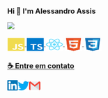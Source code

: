 



### Hi 👋 I'm Alessandro Assis 
 <div>
  <a href="https://github.com/aledev21">
  <img height="180em" src="https://github-readme-stats.vercel.app/api?username=aledev21&show_icons=true&theme=dark&include_all_commits=true&count_private=true"/>

</div>
 
 <div style="display: inline_block"><br>
    <img align="center" alt="Rafa-Js" height="30" width="40" src="https://raw.githubusercontent.com/devicons/devicon/master/icons/javascript/javascript-plain.svg">
  <img align="center" alt="Rafa-Ts" height="30" width="40" src="https://raw.githubusercontent.com/devicons/devicon/master/icons/typescript/typescript-plain.svg">
  <img align="center" alt="Rafa-React" height="30" width="40" src="https://raw.githubusercontent.com/devicons/devicon/master/icons/react/react-original.svg">
  <img align="center" alt="Rafa-HTML" height="30" width="40" src="https://raw.githubusercontent.com/devicons/devicon/master/icons/html5/html5-original.svg">
  <img align="center" alt="Rafa-CSS" height="30" width="40" src="https://raw.githubusercontent.com/devicons/devicon/master/icons/css3/css3-original.svg">
<div>
   
 ### ☕ Entre em contato
  <a href="https://in.linkedin.com/in/alessandro-a-8047a6175" target="_blank">
    <img align="left" alt="aledev21 | Linkedin" width="24px" src="https://github.com/hargun79/hargun79/blob/master/Assets/Linkedin.svg" />
  </a>
  <a href="https://twitter.com/Anxjjand" target="_blank">
    <img align="left" alt="aledev21 | Twitter" width="26px" src="https://github.com/hargun79/hargun79/blob/master/Assets/Twitter.svg" />
  </a>
  <a href="mailto:aledev21@gmail.com">
    <img align="left" alt="aledev21 | Gmail" width="26px" src="https://github.com/hargun79/hargun79/blob/master/Assets/Gmail.svg" />
  </a>

